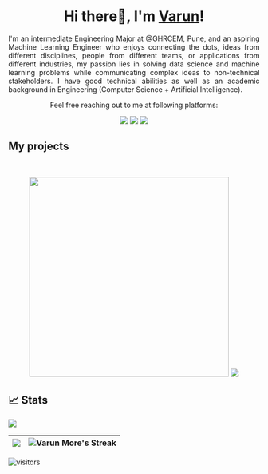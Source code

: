 <h1 align="center">Hi there👋, I'm <a href="#">Varun</a>!</h1>

<p align="justify">I'm an intermediate Engineering Major at @GHRCEM, Pune, and an aspiring Machine Learning Engineer who enjoys connecting the
dots, ideas from different disciplines, people from different teams, or applications from different industries, my passion lies in
solving data science and machine learning problems while communicating complex ideas to non-technical stakeholders. I have good technical abilities as well as an
academic background in Engineering (Computer Science + Artificial Intelligence).
</p>

<p align="center">Feel free reaching out to me at following platforms:</p>

<p align="center">
  <a href="https:https://www.linkedin.com/in/varun-more/"><img src="https://img.shields.io/badge/LinkedIn-0077B5?style=for-the-badge&logo=linkedin&logoColor=white"></a>   
  <a href="https://twitter.com/thisisvarunmore/"><img src="https://img.shields.io/badge/Twitter-1DA1F2?style=for-the-badge&logo=twitter&logoColor=white"></a>
  <a href="mailto:morevarun4004@gmail.com"><img src="https://img.shields.io/badge/mail-EA4335?style=for-the-badge&logo=gmail&logoColor=white"></a>
</p>



## My projects
   <br/>
<p align = "center">
<img width="400" src="https://user-images.githubusercontent.com/73105729/177190575-c4893e8f-6365-47ef-ac4f-883e10dbfec7.gif" /> 
<a href="https://github.com/varmor/SY_AI_B_G2_SPAM-EMAIL-DETECTION">
<img align="" src="https://github-readme-stats.vercel.app/api/pin/?username=varmor&repo=SY_AI_B_G2_SPAM-EMAIL-DETECTION&bg_color=EAF6F6&text_color=140200&title_color=66BFBF&border_color=66BFBF&icon_color=66BFBF" /></a> 
</p>

## 📈 Stats
<img src="https://activity-graph.herokuapp.com/graph?username=varmor&bg_color=EAF6F6&color=FF0063&line=66BFBF&point=FF4E81&area=true&hide_border=true">



| <img  src="https://github-readme-stats.vercel.app/api?username=varmor&show_icons=true&bg_color=EAF6F6&title_color=66BFBF&icon_color=FE4880&text_color=FF4E81&locale=en"> | <img src="https://github-readme-streak-stats.herokuapp.com?user=varmor&theme=merko&hide_border=true&date_format=M%20j%5B%2C%20Y%5D&background=EAF6F6&ring=FF5189&fire=FF5189&currStreakNum=66BFBF&sideNums=66BFBF" alt="Varun More's Streak" /> |
| :---: | :---: |


![visitors](https://visitor-badge.laobi.icu/badge?page_id=varmor.varmor)
